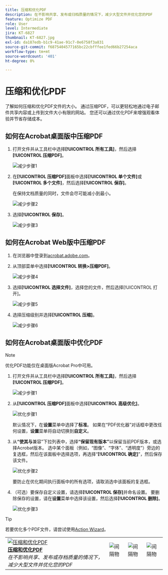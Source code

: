 ```yaml
---
title: 压缩和优化PDF
description: 在不影响共享、发布或归档质量的情况下，减少大型文件并优化您的PDF
feature: Optimize PDF
role: User
level: Intermediate
jira: KT-6827
thumbnail: KT-6827.jpg
exl-id: da187edb-b1c9-41ae-91c7-0e6758f3a831
source-git-commit: f6875404577165bc22cbfffee1fed66b27254aca
workflow-type: tm+mt
source-wordcount: '401'
ht-degree: 0%

---
```


# 压缩和优化PDF

了解如何压缩和优化PDF文件的大小。 通过压缩PDF，可以更轻松地通过电子邮件共享内容或上传到文件大小有限的网站。 您还可以通过优化PDF来增强观看体验并节省存储成本。

## 如何在Acrobat桌面版中压缩PDF

1. 打开文件并从工具栏中选择&#x200B;**[!UICONTROL 所有工具]**，然后选择&#x200B;**[!UICONTROL 压缩PDF]**。

   ![减少步骤1](../assets/Reduce_1.png)

1. 在&#x200B;**[!UICONTROL 压缩PDF]**&#x200B;面板中选择&#x200B;**[!UICONTROL 单个文件]**&#x200B;或&#x200B;**[!UICONTROL 多个文件]**，然后选择&#x200B;**[!UICONTROL 保存]**。

   在保持文档质量的同时，文件会尽可能减小到最小。

   ![减少步骤2](../assets/Reduce_2.png)

1. 选择&#x200B;**[!UICONTROL 保存]**。

   ![减少步骤3](../assets/Reduce_3.png)


## 如何在Acrobat Web版中压缩PDF

1. 在浏览器中登录到[acrobat.adobe.com](https://acrobat.adobe.com/cn)。

1. 从顶部菜单中选择&#x200B;**[!UICONTROL 转换>压缩PDF]**。

   ![减少步骤4](../assets/Reduce_4.png)

1. 选择&#x200B;**[!UICONTROL 选择文件]**，选择您的文件，然后选择[!UICONTROL 打开]。

   ![减少步骤5](../assets/Reduce_5.png)

1. 选择压缩级别并选择&#x200B;**[!UICONTROL 压缩]**。

   ![减少步骤6](../assets/Reduce_6.png)

## 如何在Acrobat桌面版中优化PDF

>[!NOTE]
>
>优化PDF功能仅在桌面版Acrobat Pro中可用。

1. 打开文件并从工具栏中选择&#x200B;**[!UICONTROL 所有工具]**，然后选择&#x200B;**[!UICONTROL 压缩PDF]**。

   ![减少步骤1](../assets/Reduce_1.png)

1. 从&#x200B;**[!UICONTROL 压缩PDF]**&#x200B;面板中选择&#x200B;**[!UICONTROL 高级优化]**。

   ![优化步骤1](../assets/Optimize_1.png)

   默认情况下，在&#x200B;**设置**&#x200B;菜单中选择了&#x200B;**标准**。 如果在“PDF优化器”对话框中更改任何设置，**设置**&#x200B;菜单将自动切换到&#x200B;**自定义**。

1. 从&#x200B;**“使其与**&#x200B;兼容”下拉列表中，选择&#x200B;**“保留现有版本”**&#x200B;以保留当前PDF版本，或选择Acrobat版本。 选中某个面板（例如，“图像”、“字体”、“透明度”）旁边的复选框，然后在该面板中选择选项，再选择“**[!UICONTROL 确定]**”，然后保存该文件。

   ![优化步骤2](../assets/Optimize_2.png)

   要防止在优化期间执行面板中的所有选项，请取消选中该面板的复选框。

1. （可选）要保存自定义设置，请选择&#x200B;**[!UICONTROL 保存]**&#x200B;并命名设置。 要删除保存的设置，请在&#x200B;**设置**&#x200B;菜单中选择该设置，然后选择&#x200B;**[!UICONTROL 删除]**。

   ![优化步骤3](../assets/Optimize_3.png)

>[!TIP]
>
>若要优化多个PDF文件，请尝试使用[Action Wizard](../advanced-tasks/action.md)。

<table style="table-layout:fixed">
  <td>
    <a href="reduce.md">
      <img alt="压缩和优化PDF" src="../assets/reduce.png" />
    </a>
    <div>
    <a href="reduce.md"><strong>压缩和优化PDF</strong></a>
    </div>
    <em>在不影响共享、发布或存档质量的情况下，减少大型文件并优化您的PDF</em>
    <br>
  </td>
  <td>
        <img alt="间隔物" src="../assets/Whitespacer.png" />
        <div>
        <br>
      </td>
    <td>
        <img alt="间隔物" src="../assets/Whitespacer.png" />
        <div>
        <br>
    </td>
    <td>
        <img alt="间隔物" src="../assets/Whitespacer.png" />
        <div>
        <br>
    </td>
</tr>
</table>